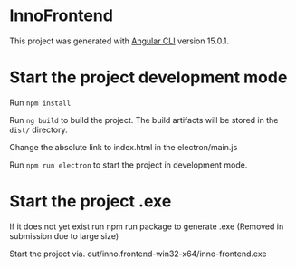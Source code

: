 # InnoFrontend

This project was generated with [Angular CLI](https://github.com/angular/angular-cli) version 15.0.1.

# Start the project development mode

Run `npm install`

Run `ng build` to build the project. The build artifacts will be stored in the `dist/` directory.

Change the absolute link to index.html in the electron/main.js

Run `npm run electron` to start the project in development mode.


# Start the project .exe

If it does not yet exist run npm run package to generate .exe (Removed in submission due to large size)

Start the project via. out/inno.frontend-win32-x64/inno-frontend.exe
